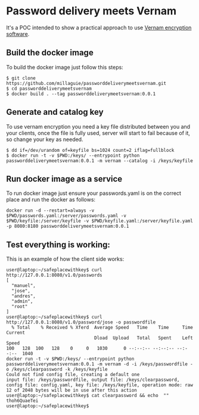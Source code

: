 # Password delivery meets Vernam

It's a POC intended to show a practical approach to use [Vernam encryption software](https://github.com/millaguie/Vernam).

## Build the docker image

To build the docker image just follow this steps:
```
$ git clone https://github.com/millaguie/passworddeliverymeetsvernam.git
$ cd passworddeliverymeetsvernam
$ docker build . --tag passworddeliverymeetsvernam:0.0.1
```
## Generate and catalog key

To use vernam encryption you need a key file distributed between you and your clients, once the file is fully used, server will start to fail because of it, so change your key as needed.

```
$ dd if=/dev/urandom of=keyfile bs=1024 count=2 iflag=fullblock
$ docker run -t -v $PWD:/keys/ --entrypoint python passworddeliverymeetsvernam:0.0.1 -m vernam --catalog -i /keys/keyfile
```

## Run docker image as a service

To run docker image just ensure your passwords.yaml is on the correct place and run the docker as follows:
```
docker run -d --restart=always -v $PWD/passwords.yaml:/server/passwords.yaml -v $PWD/keyfile:/server/keyfile -v $PWD/keyfile.yaml:/server/keyfile.yaml -p 8080:8180 passworddeliverymeetsvernam:0.0.1
```

## Test everything is working:

This is an example of how the client side works:
```
user@laptop:~/safeplacewithkey$ curl http://127.0.0.1:8080/v1.0/passwords
[
  "manuel", 
  "jose", 
  "andres", 
  "admin", 
  "root"
]
user@laptop:~/safeplacewithkey$ curl http://127.0.0.1:8080/v1.0/password/jose -o passwordfile
  % Total    % Received % Xferd  Average Speed   Time    Time     Time  Current
                                 Dload  Upload   Total   Spent    Left  Speed
100   128  100   128    0     0   1030      0 --:--:-- --:--:-- --:--:--  1040
docker run -t -v $PWD:/keys/ --entrypoint python passworddeliverymeetsvernam:0.0.1 -m vernam -d -i /keys/passwordfile -o /keys/clearpassword -k /keys/keyfile
Could not find config file, creating a default one
input file: /keys/passwordfile, output file: /keys/clearpassword, config file: config.yaml, key file: /keys/keyfile, operation mode: raw
12 of 2048 bytes will be in use after this action
user@laptop:~/safeplacewithkey$ cat clearpassword && echo  ""
thoh6QuaeTei
user@laptop:~/safeplacewithkey$ 

```
